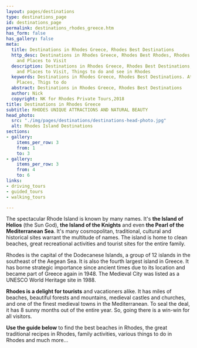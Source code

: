 ```yaml
---
layout: pages/destinations
type: destinations_page
id: destinations_page
permalink: destinations_rhodes_greece.htm
has_form: false
has_gallery: false
meta:
  title: Destinations in Rhodes Greece, Rhodes Best Destinations
  http_desc: Destinations in Rhodes Greece, Rhodes Best Rhodes, Rhodes Attractions
    and Places to Visit
  description: Destinations in Rhodes Greece, Rhodes Best Destinations, Rhodes Attractions
    and Places to Visit, Things to do and see in Rhodes
  keywords: Destinations in Rhodes Greece, Rhodes Best Destinations. Attractions,
    Places, Thigs to do
  abstract: Destinations in Rhodes Greece, Rhodes Best Destinations
  author: Nick
  copyright: NK for Rhodes Private Tours,2018
title: Destinations in Rhodes Greece
subtitle: RHODES UNIQUE ATTRACTIONS AND NATURAL BEAUTY
head_photo:
  src: "./img/pages/destinations/destinations-head-photo.jpg"
  alt: Rhodes Island Destinations
sections:
- gallery:
    items_per_row: 3
    from: 1
    to: 3
- gallery:
    items_per_row: 3
    from: 4
    to: 6
links:
- driving_tours
- guided_tours
- walking_tours

---
```

The spectacular Rhode Island is known by many names. It's **the Island of Helios** (the Sun God), **the Island of the Knights** and even **the Pearl of the Mediterranean Sea**. It's many cosmopolitan, traditional, cultural and historical sites warrant the multitude of names. The island is home to clean beaches, great recreational activities and tourist sites for the entire family.

Rhodes is the capital of the Dodecanese Islands, a group of 12 islands in the southeast of the Aegean Sea. It is also the fourth largest island in Greece. It has borne strategic importance since ancient times due to its location and became part of Greece again in 1948. The Medieval City was listed as a UNESCO World Heritage site in 1988.

**Rhodes is a delight for tourists** and vacationers alike. It has miles of beaches, beautiful forests and mountains, medieval castles and churches, and one of the finest medieval towns in the Mediterranean. To seal the deal, it has 8 sunny months out of the entire year. So, going there is a win-win for all visitors.

**Use the guide below** to find the best beaches in Rhodes, the great traditional recipes in Rhodes, family activities, various things to do in Rhodes and much more...